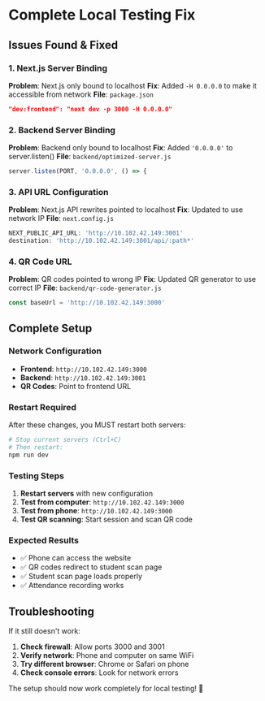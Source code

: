 # Complete Local Testing Fix

## Issues Found & Fixed

### 1. **Next.js Server Binding**
**Problem**: Next.js only bound to localhost
**Fix**: Added `-H 0.0.0.0` to make it accessible from network
**File**: `package.json`
```json
"dev:frontend": "next dev -p 3000 -H 0.0.0.0"
```

### 2. **Backend Server Binding**
**Problem**: Backend only bound to localhost
**Fix**: Added `'0.0.0.0'` to server.listen()
**File**: `backend/optimized-server.js`
```javascript
server.listen(PORT, '0.0.0.0', () => {
```

### 3. **API URL Configuration**
**Problem**: Next.js API rewrites pointed to localhost
**Fix**: Updated to use network IP
**File**: `next.config.js`
```javascript
NEXT_PUBLIC_API_URL: 'http://10.102.42.149:3001'
destination: 'http://10.102.42.149:3001/api/:path*'
```

### 4. **QR Code URL**
**Problem**: QR codes pointed to wrong IP
**Fix**: Updated QR generator to use correct IP
**File**: `backend/qr-code-generator.js`
```javascript
const baseUrl = 'http://10.102.42.149:3000'
```

## Complete Setup

### **Network Configuration**
- **Frontend**: `http://10.102.42.149:3000`
- **Backend**: `http://10.102.42.149:3001`
- **QR Codes**: Point to frontend URL

### **Restart Required**
After these changes, you MUST restart both servers:

```bash
# Stop current servers (Ctrl+C)
# Then restart:
npm run dev
```

### **Testing Steps**

1. **Restart servers** with new configuration
2. **Test from computer**: `http://10.102.42.149:3000`
3. **Test from phone**: `http://10.102.42.149:3000`
4. **Test QR scanning**: Start session and scan QR code

### **Expected Results**
- ✅ Phone can access the website
- ✅ QR codes redirect to student scan page
- ✅ Student scan page loads properly
- ✅ Attendance recording works

## Troubleshooting

If it still doesn't work:

1. **Check firewall**: Allow ports 3000 and 3001
2. **Verify network**: Phone and computer on same WiFi
3. **Try different browser**: Chrome or Safari on phone
4. **Check console errors**: Look for network errors

The setup should now work completely for local testing! 🎉
